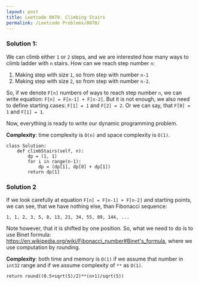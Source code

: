 ```yaml
---
layout: post
title: Leetcode 0070. Climbing Stairs
permalink: /Leetcode Problems/0070/
---
```


### Solution 1:

We can climb either `1` or `2` steps, and we are interested how many ways to climb ladder with `n` stairs. How can we reach step number `n`:
1. Making step with size `1`, so from step with number `n-1`
2. Making step with size `2`, so from step with number `n-2`.

So, if we denote `F[n]` numbers of ways to reach step number `n`, we can write equation: `F[n] = F[n-1] + F[n-2]`. But it is not enough, we also need to define starting cases: `F[1] = 1` and `F[2] = 2`. Or we can say, that `F[0] = 1` and `F[1] = 1`.

Now, everything is ready to write our dynamic programming problem.

**Complexity**: time complexity is `O(n)` and space complexity is `O(1)`.



```
class Solution:
    def climbStairs(self, n):
        dp = (1, 1)
        for i in range(n-1):
            dp = (dp[1], dp[0] + dp[1])
        return dp[1]
```

### Solution 2

If we look carefully at equation `F[n] = F[n-1] + F[n-2]` and starting points, we can see, that we have nothing else, than Fibonacci sequence:

`1, 1, 2, 3, 5, 8, 13, 21, 34, 55, 89, 144, ...`

Note however, that it is shifted by one position. So, what we need to do is to use Binet formula: https://en.wikipedia.org/wiki/Fibonacci_number#Binet's_formula, where we use computation by rounding.

**Complexity**: both time and memory is `O(1)` if we assume that number in `int32` range and if we assume complexity of `**` as `O(1)`.

```
return round((0.5+sqrt(5)/2)**(n+1)/sqrt(5))
```